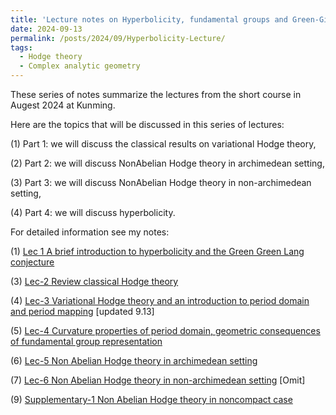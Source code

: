 ```yaml
---
title: 'Lecture notes on Hyperbolicity, fundamental groups and Green-Girffiths-Lang conjecture Augest 2024'
date: 2024-09-13
permalink: /posts/2024/09/Hyperbolicity-Lecture/
tags:
  - Hodge theory
  - Complex analytic geometry
---
```


These series of notes summarize the lectures from the short course in Augest 2024 at Kunming. 


Here are the topics that will be discussed in this series of lectures:

(1) Part 1: we will discuss the classical results on variational Hodge theory, 

(2) Part 2: we will discuss NonAbelian Hodge theory in archimedean setting,

(3) Part 3: we will discuss NonAbelian Hodge theory in non-archimedean setting,

(4) Part 4: we will discuss hyperbolicity.



For detailed information see my notes:

(1) [Lec 1 A brief introduction to hyperbolicity and the Green Green Lang conjecture](https://yilimath.github.io/files/Hodge/HyperLec1.pdf)

(3) [Lec-2 Review classical Hodge theory](https://yilimath.github.io/files/Hodge/HyperLec3.pdf)

(4) [Lec-3 Variational Hodge theory and an introduction to period domain and period mapping](https://yilimath.github.io/files/Hodge/HyperLec4.pdf) [updated 9.13]

(5) [Lec-4 Curvature properties of period domain, geometric consequences of fundamental group representation](https://yilimath.github.io/files/Hodge/HyperLec5.pdf)

(6) [Lec-5 Non Abelian Hodge theory in archimedean setting](https://yilimath.github.io/files/Hodge/HyperLec7.pdf)

(7) [Lec-6 Non Abelian Hodge theory in non-archimedean setting](https://yilimath.github.io/files/Hodge/HyperLec8.pdf) [Omit]


(9) [Supplementary-1 Non Abelian Hodge theory in noncompact case](https://yilimath.github.io/files/Hodge/HyperLec10.pdf)

